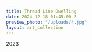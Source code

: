 ```yaml
---
title: Thread Line Dwelling
date: 2024-12-18 01:45:00 Z
preview_photo: "/uploads/4.jpg"
layout: art_collection
---
```


2023 